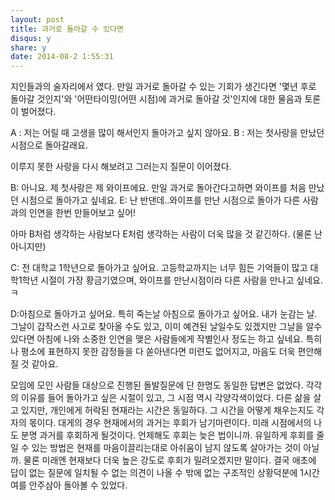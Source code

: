 ```yaml
---
layout: post
title: 과거로 돌아갈 수 있다면 
disqus: y
share: y
date: 2014-08-2 1:55:31
---
```


지인들과의 술자리에서 였다.
만일 과거로 돌아갈 수 있는 기회가 생긴다면 '몇년 후로 돌아갈 것인지'와 '어떤타이밍(어떤 시점)에 과거로 돌아갈 것'인지에 대한 물음과 토론이 벌어졌다.

A : 저는 어릴 때 고생을 많이 해서인지 돌아가고 싶지 않아요. 
B : 저는 첫사랑을 만났던 시점으로 돌아갈래요. 

이루지 못한 사랑을 다시 해보려고 그러는지 질문이 이어졌다.


B: 아니요. 제 첫사랑은 제 와이프에요. 만일 과거로 돌아간다고하면 와이프를 처음 만났던 시점으로 돌아가고 싶네요. 
E: 난 반댄데..와이프를 만난 시점으로 돌아가 다른 사람과의 인연을 한번 만들어보고 싶어!

아마 B처럼 생각하는 사람보다 E처럼 생각하는 사람이 더욱 많을 것 같긴하다. (물론 난 아니지만)

C: 전 대학교 1학년으로 돌아가고 싶어요. 고등학교까지는 너무 힘든 기억들이 많고 대학1학년 시절이 가장 황금기였으며, 와이프를 만난시점이라 다른 사람을 만나고 싶네요. ㅋ

D:아침으로 돌아가고 싶어요. 특히 죽는날 아침으로 돌아가고 싶어요. 내가 눈감는 날. 그날이 갑작스런 사고로 찾아올 수도 있고, 이미 예견된 날일수도 있겠지만 그날을 알수 있다면 아침에 나와 소중한 인연을 맺은 사람들에게 작별인사 정도는 하고 싶네요. 특히나 평소에 표현하지 못한 감정들을 다 쏟아낸다면 미련도 없어지고, 마음도 더욱 편안해질 것 같아요. 

모임에 모인 사람들 대상으로 진행된 돌발질문에 단 한명도 동일한 답변은 없었다. 각각의 이유를 들어 돌아가고 싶은 시절이 있고, 그 시점 역시 각양각색이었다. 다른 삶을 살고 있지만, 개인에게 허락된 현재라는 시간은 동일하다. 그 시간을 어떻게 채우는지도 각자의 몫이다. 대게의 경우 현재에서의 과거는 후회가 남기마련이다. 미래 시점에서의 나도 분명 과거를 후회하게 될것이다. 언제해도 후회는 늦은 법이니까. 유일하게 후회를 줄일 수 있는 방법은 현재를 마음이끌리는대로 아쉬움이 남지 않도록 살아가는 것이 아닐까. 물론 미래엔 현재보다 더욱 높은 강도로 후회가 밀려오겠지만 말이다. 결국 애초에 답이 없는 질문에 일치될 수 없는 의견이 나올 수 밖에 없는 구조적인 상황덕분에 1시간여를 안주삼아 돌아볼 수 있었다. 
